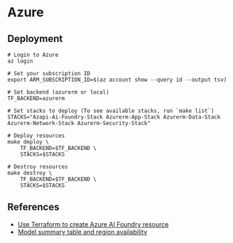 # Azure

## Deployment

```shell
# Login to Azure
az login

# Set your subscription ID
export ARM_SUBSCRIPTION_ID=$(az account show --query id --output tsv)

# Set backend (azurerm or local)
TF_BACKEND=azurerm

# Set stacks to deploy (To see available stacks, run `make list`)
STACKS="Azapi-Ai-Foundry-Stack Azurerm-App-Stack Azurerm-Data-Stack Azurerm-Network-Stack Azurerm-Security-Stack"

# Deploy resources
make deploy \
    TF_BACKEND=$TF_BACKEND \
    STACKS=$STACKS

# Destroy resources
make destroy \
    TF_BACKEND=$TF_BACKEND \
    STACKS=$STACKS
```

## References

- [Use Terraform to create Azure AI Foundry resource](https://learn.microsoft.com/en-us/azure/ai-foundry/how-to/create-resource-terraform)
- [Model summary table and region availability](https://learn.microsoft.com/en-us/azure/ai-foundry/foundry-models/concepts/models-sold-directly-by-azure?pivots=azure-openai&tabs=global-standard-aoai%2Cstandard-chat-completions%2Cglobal-standard#model-summary-table-and-region-availability)
